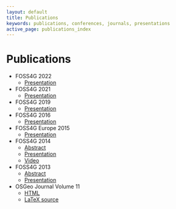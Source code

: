 ```yaml
---
layout: default
title: Publications
keywords: publications, conferences, journals, presentations
active_page: publications_index
---
```



# Publications

* FOSS4G 2022
  * [Presentation](foss4g2022)
* FOSS4G 2021
  * [Presentation](foss4g2021)
* FOSS4G 2019
  * [Presentation](foss4g2019)
* FOSS4G 2016
  * [Presentation](foss4g2016)
* FOSS4G Europe 2015
  * [Presentation](foss4ge2015)
* FOSS4G 2014
  * [Abstract](https://2014.foss4g.org/session/data-govgeoplatform-gov-csw-implementation-pycsw-ckan-integration/)
  * [Presentation](foss4g2014)
  * [Video](http://vimeo.com/107476247)
* FOSS4G 2013
  * [Abstract](http://2013.foss4g.org/conf/programme/presentations/133/)
  * [Presentation](foss4g2013)
* OSGeo Journal Volume 11
  * [HTML](http://svn.osgeo.org/osgeo/journal/volume_11/en-us/master_pdf/OSGeo_Journal_Volume_11.pdf)
  * [LaTeX source](osgeo_journal_2011.tex)
  
